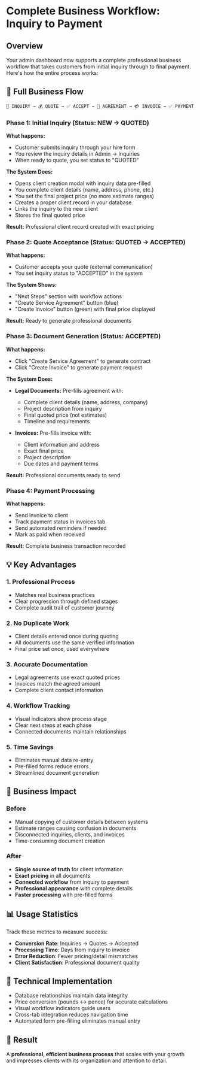 # Complete Business Workflow: Inquiry to Payment

## Overview
Your admin dashboard now supports a complete professional business workflow that takes customers from initial inquiry through to final payment. Here's how the entire process works:

## 🔄 Full Business Flow

```
📧 INQUIRY → 💰 QUOTE → ✅ ACCEPT → 📄 AGREEMENT → 💳 INVOICE → ✅ PAYMENT
```

### Phase 1: Initial Inquiry (Status: NEW → QUOTED)
**What happens:**
- Customer submits inquiry through your hire form
- You review the inquiry details in Admin → Inquiries
- When ready to quote, you set status to "QUOTED"

**The System Does:**
- Opens client creation modal with inquiry data pre-filled
- You complete client details (name, address, phone, etc.)
- You set the final project price (no more estimate ranges)
- Creates a proper client record in your database
- Links the inquiry to the new client
- Stores the final quoted price

**Result:** Professional client record created with exact pricing

### Phase 2: Quote Acceptance (Status: QUOTED → ACCEPTED)
**What happens:**
- Customer accepts your quote (external communication)
- You set inquiry status to "ACCEPTED" in the system

**The System Shows:**
- "Next Steps" section with workflow actions
- "Create Service Agreement" button (blue)
- "Create Invoice" button (green) with final price displayed

**Result:** Ready to generate professional documents

### Phase 3: Document Generation (Status: ACCEPTED)
**What happens:**
- Click "Create Service Agreement" to generate contract
- Click "Create Invoice" to generate payment request

**The System Does:**
- **Legal Documents:** Pre-fills agreement with:
  - Complete client details (name, address, company)
  - Project description from inquiry
  - Final quoted price (not estimates)
  - Timeline and requirements
  
- **Invoices:** Pre-fills invoice with:
  - Client information and address
  - Exact final price
  - Project description
  - Due dates and payment terms

**Result:** Professional documents ready to send

### Phase 4: Payment Processing
**What happens:**
- Send invoice to client
- Track payment status in invoices tab
- Send automated reminders if needed
- Mark as paid when received

**Result:** Complete business transaction recorded

## 💡 Key Advantages

### 1. **Professional Process**
- Matches real business practices
- Clear progression through defined stages
- Complete audit trail of customer journey

### 2. **No Duplicate Work**
- Client details entered once during quoting
- All documents use the same verified information
- Final price set once, used everywhere

### 3. **Accurate Documentation**
- Legal agreements use exact quoted prices
- Invoices match the agreed amount
- Complete client contact information

### 4. **Workflow Tracking**
- Visual indicators show process stage
- Clear next steps at each phase
- Connected documents maintain relationships

### 5. **Time Savings**
- Eliminates manual data re-entry
- Pre-filled forms reduce errors
- Streamlined document generation

## 🎯 Business Impact

### Before
- Manual copying of customer details between systems
- Estimate ranges causing confusion in documents
- Disconnected inquiries, clients, and invoices
- Time-consuming document creation

### After
- **Single source of truth** for client information
- **Exact pricing** in all documents
- **Connected workflow** from inquiry to payment
- **Professional appearance** with complete details
- **Faster processing** with pre-filled forms

## 📊 Usage Statistics
Track these metrics to measure success:
- **Conversion Rate**: Inquiries → Quotes → Accepted
- **Processing Time**: Days from inquiry to invoice
- **Error Reduction**: Fewer pricing/detail mismatches
- **Client Satisfaction**: Professional document quality

## 🔧 Technical Implementation
- Database relationships maintain data integrity
- Price conversion (pounds ↔ pence) for accurate calculations
- Visual workflow indicators guide users
- Cross-tab integration reduces navigation time
- Automated form pre-filling eliminates manual entry

## 🚀 Result
A **professional, efficient business process** that scales with your growth and impresses clients with its organization and attention to detail. 